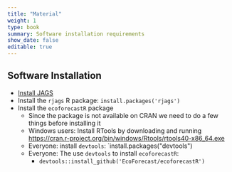 ```yaml
---
title: "Material"
weight: 1
type: book
summary: Software installation requirements
show_date: false
editable: true
---
```


## Software Installation

* [Install JAGS](https://sourceforge.net/projects/mcmc-jags/files/)
* Install the `rjags` R package: `install.packages('rjags')`
* Install the `ecoforecastR` package
  * Since the package is not available on CRAN we need to do a few things before installing it
  * Windows users: Install RTools by downloading and running https://cran.r-project.org/bin/windows/Rtools/rtools40-x86_64.exe
  * Everyone: install `devtools`: `install.packages("devtools")
  * Everyone: The use `devtools` to install `ecoforecastR`:
    * `devtools::install_github('EcoForecast/ecoforecastR')`